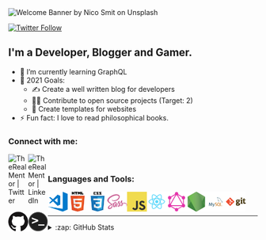 <div style="height: ">
<img alt="Welcome Banner by Nico Smit on Unsplash" src="https://images.unsplash.com/photo-1600577916048-804c9191e36c?ixid=MXwxMjA3fDB8MHxwaG90by1wYWdlfHx8fGVufDB8fHw%3D&ixlib=rb-1.2.1&auto=format&fit=crop&w=1489&q=80"/>
</div>

[![Twitter Follow](https://img.shields.io/twitter/follow/thejsboi?style=social)](https://twitter.com/intent/follow?original_referer=https%3A%2F%2Fgithub.com%2FTheRealMentor&user_id=thejsboi)

## I'm a Developer, Blogger and Gamer.

- 🌱 I’m currently learning GraphQL
- 🥅 2021 Goals:
  - ✍ Create a well written blog for developers
  - 🐱‍👤 Contribute to open source projects (Target: 2)
  - 📰 Create templates for websites
- ⚡ Fun fact: I love to read philosophical books.

### Connect with me:

[<img align="left" alt="TheRealMentor | Twitter" width="40px" src="https://cdn.jsdelivr.net/npm/simple-icons@v3/icons/twitter.svg" />][twitter]
[<img align="left" alt="TheRealMentor | LinkedIn" width="40px" src="https://cdn.jsdelivr.net/npm/simple-icons@v3/icons/linkedin.svg" />][linkedin]

<br />

### Languages and Tools:

<img align="left" alt="Visual Studio Code" width="40px" src="https://raw.githubusercontent.com/github/explore/80688e429a7d4ef2fca1e82350fe8e3517d3494d/topics/visual-studio-code/visual-studio-code.png" />
<img align="left" alt="HTML5" width="40px" src="https://raw.githubusercontent.com/github/explore/80688e429a7d4ef2fca1e82350fe8e3517d3494d/topics/html/html.png" />
<img align="left" alt="CSS3" width="40px" src="https://raw.githubusercontent.com/github/explore/80688e429a7d4ef2fca1e82350fe8e3517d3494d/topics/css/css.png" />
<img align="left" alt="Sass" width="40px" src="https://raw.githubusercontent.com/github/explore/80688e429a7d4ef2fca1e82350fe8e3517d3494d/topics/sass/sass.png" />
<img align="left" alt="JavaScript" width="40px" src="https://raw.githubusercontent.com/github/explore/80688e429a7d4ef2fca1e82350fe8e3517d3494d/topics/javascript/javascript.png" />
<img align="left" alt="React" width="40px" src="https://raw.githubusercontent.com/github/explore/80688e429a7d4ef2fca1e82350fe8e3517d3494d/topics/react/react.png" />
<img align="left" alt="GraphQL" width="40px" src="https://raw.githubusercontent.com/github/explore/80688e429a7d4ef2fca1e82350fe8e3517d3494d/topics/graphql/graphql.png" />
<img align="left" alt="Node.js" width="40px" src="https://raw.githubusercontent.com/github/explore/80688e429a7d4ef2fca1e82350fe8e3517d3494d/topics/nodejs/nodejs.png" />
<img align="left" alt="MySQL" width="40px" src="https://raw.githubusercontent.com/github/explore/80688e429a7d4ef2fca1e82350fe8e3517d3494d/topics/mysql/mysql.png" />
<img align="left" alt="Git" width="40px" src="https://raw.githubusercontent.com/github/explore/80688e429a7d4ef2fca1e82350fe8e3517d3494d/topics/git/git.png" />
<img align="left" alt="GitHub" width="40px" src="https://raw.githubusercontent.com/github/explore/78df643247d429f6cc873026c0622819ad797942/topics/github/github.png" />
<img align="left" alt="Terminal" width="40px" src="https://raw.githubusercontent.com/github/explore/80688e429a7d4ef2fca1e82350fe8e3517d3494d/topics/terminal/terminal.png" />

<br />
<br />

---

<details>
  <summary>:zap: GitHub Stats</summary>

  <img align="left" alt="TheRealMentor's GitHub Stats" src="https://github-readme-stats.codestackr.vercel.app/api?username=TheRealMentor&show_icons=true&hide_border=true" />

</details>

[twitter]: https://twitter.com/thejsboi
[linkedin]: https://linkedin.com/in/sharad-roy
